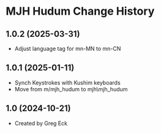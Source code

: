 MJH Hudum Change History
====================

1.0.2 (2025-03-31)
----------------
* Adjust language tag for mn-MN to mn-CN

1.0.1 (2025-01-11)
----------------
* Synch Keystrokes with Kushim keyboards
* Move from m/mjh_hudum to mjh\mjh_hudum

1.0 (2024-10-21)
----------------
* Created by Greg Eck

